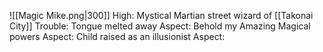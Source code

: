![[Magic Mike.png|300]]
High: Mystical Martian street wizard of [[Takonai City]]
Trouble: Tongue melted away
Aspect: Behold my Amazing Magical powers
Aspect: Child raised as an illusionist
Aspect:
